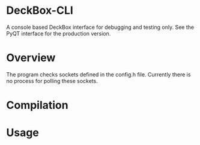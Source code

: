 # DeckBox-CLI

A console based DeckBox interface for debugging and testing only. See the PyQT interface for the production version.

# Overview
The program checks sockets defined in the config.h file. Currently there is no process for polling these sockets.

# Compilation

# Usage
